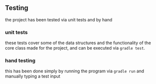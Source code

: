 ## Testing

the project has been tested via unit tests and by hand

### unit tests

these tests cover some of the data structures and the functionality of the core class made for the project, and can be executed via ```gradle test```. 

### hand testing

this has been done simply by running the program via ```gradle run``` and manually typing a test input